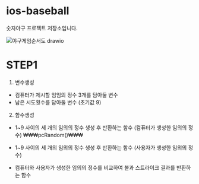 # ios-baseball
숫자야구 프로젝트 저장소입니다. 

![야구게임순서도 drawio](https://user-images.githubusercontent.com/105549066/184303941-a0f84052-aa12-4906-b55a-25e300ee9845.png)

# STEP1
1. 변수생성 
- 컴퓨터가 제시할 임임의 정수 3개를 담아둘 변수
- 남은 시도횟수를 담아둘 변수 (초기값 9)
2. 함수생성
- 1~9 사이의 세 개의 임의의 정수 생성 후 반환하는 함수 (컴퓨터가 생성한 임의의 정수)
₩₩₩pcRandom()₩₩₩

- 1~9 사이의 세 개의 임의의 정수 생성 후 반환하는 함수 (사용자가 생성한 임의의 정수)
- 컴퓨터와 사용자가 생성한 임의의 정수를 비교하여 볼과 스트라이크 결과를 반환하는 함수


